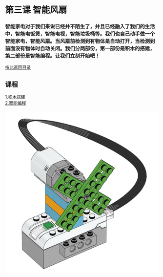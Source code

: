 ﻿# 第三课 智能风扇
### 智能家电对于我们来说已经并不陌生了，并且已经融入了我们的生活中，智能电饭煲，智能电视，智能垃圾桶等。我们也自己动手做一个智能家电，智能风扇。当风扇前检测到有物体是自动打开，当检测到前面没有物体时自动关闭。我们分两部份，第一部份是积木的搭建，第二部份是智能编程。让我们立刻开始吧！
[按此返回目录](README.md)
<br>
## 课程
[1.积木搭建](unit3.1.md)<br>
[2.智能编程](unit3.2.md)<br><br>
![img](/Scratch/resource/unit3_01.png)


